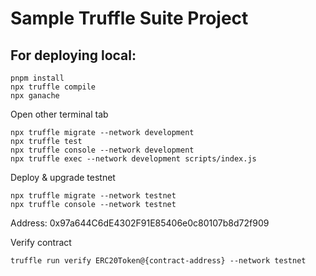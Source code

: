 # Sample Truffle Suite Project

## For deploying local:

```shell
pnpm install
npx truffle compile
npx ganache
```

Open other terminal tab

```shell
npx truffle migrate --network development
npx truffle test
npx truffle console --network development
npx truffle exec --network development scripts/index.js
```

Deploy & upgrade testnet

```shell
npx truffle migrate --network testnet
npx truffle console --network testnet
```

Address: 0x97a644C6dE4302F91E85406e0c80107b8d72f909

Verify contract

```shell
truffle run verify ERC20Token@{contract-address} --network testnet
```